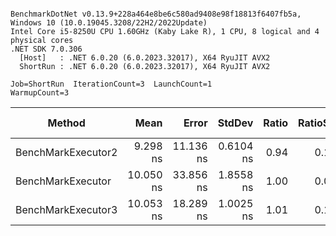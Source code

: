 ```

BenchmarkDotNet v0.13.9+228a464e8be6c580ad9408e98f18813f6407fb5a, Windows 10 (10.0.19045.3208/22H2/2022Update)
Intel Core i5-8250U CPU 1.60GHz (Kaby Lake R), 1 CPU, 8 logical and 4 physical cores
.NET SDK 7.0.306
  [Host]   : .NET 6.0.20 (6.0.2023.32017), X64 RyuJIT AVX2
  ShortRun : .NET 6.0.20 (6.0.2023.32017), X64 RyuJIT AVX2

Job=ShortRun  IterationCount=3  LaunchCount=1  
WarmupCount=3  

```
| Method             | Mean      | Error     | StdDev    | Ratio | RatioSD | Rank | Gen0   | Allocated | Alloc Ratio |
|------------------- |----------:|----------:|----------:|------:|--------:|-----:|-------:|----------:|------------:|
| BenchMarkExecutor2 |  9.298 ns | 11.136 ns | 0.6104 ns |  0.94 |    0.11 |    1 | 0.0127 |      40 B |        1.00 |
| BenchMarkExecutor  | 10.050 ns | 33.856 ns | 1.8558 ns |  1.00 |    0.00 |    2 | 0.0127 |      40 B |        1.00 |
| BenchMarkExecutor3 | 10.053 ns | 18.289 ns | 1.0025 ns |  1.01 |    0.11 |    2 | 0.0127 |      40 B |        1.00 |
